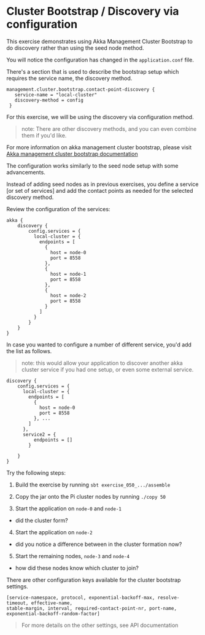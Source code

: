 # Cluster Bootstrap / Discovery via configuration

This exercise demonstrates using Akka Management Cluster Bootstrap
to do discovery rather than using the seed node method. 

You will notice the configuration has changed in the `application.conf` file. 

There's a section that is used to describe the bootstrap setup which 
requires the service name, the discovery method. 

```
management.cluster.bootstrap.contact-point-discovery {
   service-name = "local-cluster"
   discovery-method = config
 }
```
For this exercise, we will be using the discovery via configuration method.

> note: There are other discovery methods, and you can even combine them if you'd like. 

For more information on akka management cluster bootstrap, 
please visit [Akka management cluster bootstrap documentation](https://developer.lightbend.com/docs/akka-management/current/bootstrap/index.html])

The configuration works similarly to the seed node setup with some advancements. 

Instead of adding seed nodes as in previous exercises, you define a service [or set of services] and add the contact points as needed for the selected discovery method.

Review the configuration of the services:

```
akka {
    discovery {
        config.services = {
          local-cluster = {
            endpoints = [
              {
                host = node-0
                port = 8558
              },
              {
                host = node-1
                port = 8558
              },
              {
                host = node-2
                port = 8558
              }
            ]
          }
        }
    }
}
```

In case you wanted to configure a number of different service, you'd add the 
list as follows. 
> note: this would allow your application to discover another 
akka cluster service if you had one setup, or even some external service. 

```
discovery {
    config.services = {
      local-cluster = {
        endpoints = [
          {
            host = node-0
            port = 8558
          }, ... 
        ]
      }, 
      service2 = {
          endpoints = []
        }
     
    }
}

```

Try the following steps:

1) Build the exercise by running `sbt exercise_050_.../assemble`

2) Copy the jar onto the Pi cluster nodes by running `./copy 50`

3) Start the application on `node-0` and `node-1`

- did the cluster form?

4) Start the application on `node-2`

- did you notice a difference between in the cluster formation now?

5) Start the remaining nodes, `node-3` and `node-4`

- how did these nodes know which cluster to join?
    
There are other configuration keys available for the cluster bootstrap settings. 
```
[service-namespace, protocol, exponential-backoff-max, resolve-timeout, effective-name, 
stable-margin, interval, required-contact-point-nr, port-name, exponential-backoff-random-factor]
```
> For more details on the other settings, see API documentation

  